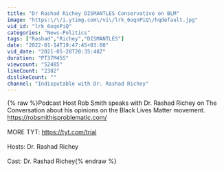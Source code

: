 ```yaml
---
title: "Dr Rashad Richey DISMANTLES Conservative on BLM"
image: "https:\/\/i.ytimg.com\/vi\/lrk_6oqnPiQ\/hqdefault.jpg"
vid_id: "lrk_6oqnPiQ"
categories: "News-Politics"
tags: ["Rashad","Richey","DISMANTLES"]
date: "2022-01-14T19:47:45+03:00"
vid_date: "2021-05-28T20:35:48Z"
duration: "PT37M45S"
viewcount: "52485"
likeCount: "2382"
dislikeCount: ""
channel: "Indisputable with Dr. Rashad Richey"
---
```

{% raw %}Podcast Host Rob Smith speaks with Dr. Rashad Richey on The Conversation about his opinions on the Black Lives Matter movement. <a rel="nofollow" target="blank" href="https://robsmithisproblematic.com/">https://robsmithisproblematic.com/</a><br /><br />MORE TYT: <a rel="nofollow" target="blank" href="https://tyt.com/trial">https://tyt.com/trial</a><br /><br />Hosts: Dr. Rashad Richey<br /><br />Cast: Dr. Rashad Richey{% endraw %}

